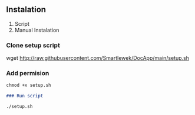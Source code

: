 ## Instalation

1. Script
2. Manual Instalation 

### Clone setup script

wget http://raw.githubusercontent.com/Smartlewek/DocApp/main/setup.sh

### Add permision
```markdown
chmod +x setup.sh

### Run script

./setup.sh


